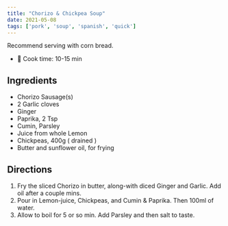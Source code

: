 ```yaml
---
title: "Chorizo & Chickpea Soup"
date: 2021-05-08
tags: ['pork', 'soup', 'spanish', 'quick']
---
```


Recommend serving with corn bread.

- 🍳 Cook time: 10-15 min

## Ingredients

- Chorizo Sausage(s)
- 2 Garlic cloves
- Ginger
- Paprika, 2 Tsp
- Cumin, Parsley
- Juice from whole Lemon
- Chickpeas, 400g ( drained )
- Butter and sunflower oil, for frying

## Directions

1. Fry the sliced Chorizo in butter, along-with diced Ginger and Garlic. Add oil after a couple mins.
2. Pour in Lemon-juice, Chickpeas, and Cumin & Paprika. Then 100ml of water.
3. Allow to boil for 5 or so min. Add Parsley and then salt to taste.
